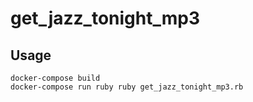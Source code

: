 # get_jazz_tonight_mp3

## Usage

`docker-compose build`  
`docker-compose run ruby ruby get_jazz_tonight_mp3.rb`

